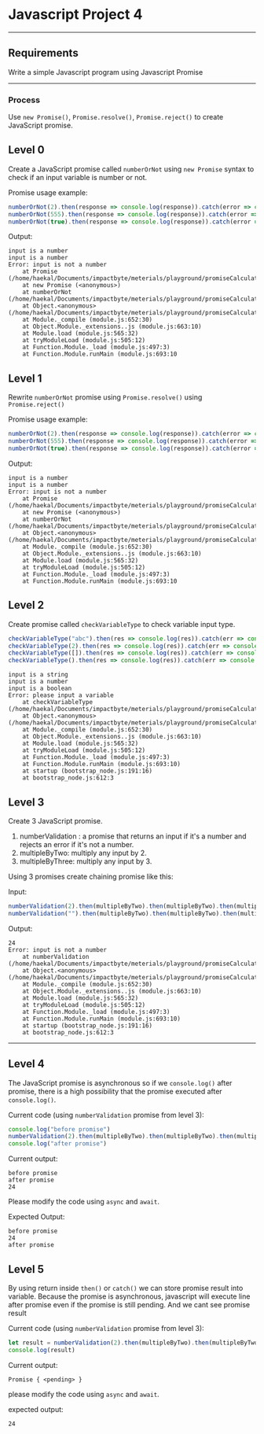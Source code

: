 # Javascript Project 4

---

## Requirements

Write a simple Javascript program using Javascript Promise

---

### Process

Use `new Promise()`, `Promise.resolve()`, `Promise.reject()` to create JavaScript promise.

## Level 0

Create a JavaScript promise called `numberOrNot` using `new Promise` syntax to check if an input variable is number or not. 

Promise usage example:

```js
numberOrNot(2).then(response => console.log(response)).catch(error => console.log(error))
numberOrNot(555).then(response => console.log(response)).catch(error => console.log(error))
numberOrNot(true).then(response => console.log(response)).catch(error => console.log(error))
```

Output:

```console
input is a number
input is a number
Error: input is not a number
    at Promise (/home/haekal/Documents/impactbyte/meterials/playground/promiseCalculator.js:8:20)
    at new Promise (<anonymous>)
    at numberOrNot (/home/haekal/Documents/impactbyte/meterials/playground/promiseCalculator.js:4:12)
    at Object.<anonymous> (/home/haekal/Documents/impactbyte/meterials/playground/promiseCalculator.js:16:1)
    at Module._compile (module.js:652:30)
    at Object.Module._extensions..js (module.js:663:10)
    at Module.load (module.js:565:32)
    at tryModuleLoad (module.js:505:12)
    at Function.Module._load (module.js:497:3)
    at Function.Module.runMain (module.js:693:10
```

## Level 1

Rewrite `numberOrNot` promise using `Promise.resolve()` using `Promise.reject()`

Promise usage example:

```js
numberOrNot(2).then(response => console.log(response)).catch(error => console.log(error))
numberOrNot(555).then(response => console.log(response)).catch(error => console.log(error))
numberOrNot(true).then(response => console.log(response)).catch(error => console.log(error))
```

Output:

```console
input is a number
input is a number
Error: input is not a number
    at Promise (/home/haekal/Documents/impactbyte/meterials/playground/promiseCalculator.js:8:20)
    at new Promise (<anonymous>)
    at numberOrNot (/home/haekal/Documents/impactbyte/meterials/playground/promiseCalculator.js:4:12)
    at Object.<anonymous> (/home/haekal/Documents/impactbyte/meterials/playground/promiseCalculator.js:16:1)
    at Module._compile (module.js:652:30)
    at Object.Module._extensions..js (module.js:663:10)
    at Module.load (module.js:565:32)
    at tryModuleLoad (module.js:505:12)
    at Function.Module._load (module.js:497:3)
    at Function.Module.runMain (module.js:693:10
```

## Level 2

Create promise called `checkVariableType` to check variable input type.

```js
checkVariableType("abc").then(res => console.log(res)).catch(err => console.log(err))
checkVariableType(2).then(res => console.log(res)).catch(err => console.log(err))
checkVariableType([]).then(res => console.log(res)).catch(err => console.log(err))
checkVariableType().then(res => console.log(res)).catch(err => console.log(err))
```

```console
input is a string
input is a number
input is a boolean
Error: please input a variable
    at checkVariableType (/home/haekal/Documents/impactbyte/meterials/playground/promiseCalculator.js:57:35)
    at Object.<anonymous> (/home/haekal/Documents/impactbyte/meterials/playground/promiseCalculator.js:65:1)
    at Module._compile (module.js:652:30)
    at Object.Module._extensions..js (module.js:663:10)
    at Module.load (module.js:565:32)
    at tryModuleLoad (module.js:505:12)
    at Function.Module._load (module.js:497:3)
    at Function.Module.runMain (module.js:693:10)
    at startup (bootstrap_node.js:191:16)
    at bootstrap_node.js:612:3
```

## Level 3

Create 3 JavaScript promise.

1. numberValidation : a promise that returns an input if it's a number and rejects an error if it's not a number.
1. multipleByTwo: multiply any input by 2.
1. multipleByThree: multiply any input by 3.

Using 3 promises create chaining promise like this:

Input:

```js
numberValidation(2).then(multipleByTwo).then(multipleByTwo).then(multipleByThree).then(res => console.log(res)).catch(err => console.log(err))
numberValidation("").then(multipleByTwo).then(multipleByTwo).then(multipleByThree).then(res => console.log(res)).catch(err => console.log(err))
```

Output:

```console
24
Error: input is not a number
    at numberValidation (/home/haekal/Documents/impactbyte/meterials/playground/promiseCalculator.js:73:35)
    at Object.<anonymous> (/home/haekal/Documents/impactbyte/meterials/playground/promiseCalculator.js:86:1)
    at Module._compile (module.js:652:30)
    at Object.Module._extensions..js (module.js:663:10)
    at Module.load (module.js:565:32)
    at tryModuleLoad (module.js:505:12)
    at Function.Module._load (module.js:497:3)
    at Function.Module.runMain (module.js:693:10)
    at startup (bootstrap_node.js:191:16)
    at bootstrap_node.js:612:3
```

---



## Level 4

The JavaScript promise is asynchronous so if we `console.log()` after promise, there is a high possibility that the promise executed after `console.log()`.

Current code (using `numberValidation` promise from level 3):

```js
console.log("before promise")
numberValidation(2).then(multipleByTwo).then(multipleByTwo).then(multipleByThree).then(res => console.log(res)).catch(err => console.log(err))
console.log("after promise")
```
Current output:

```console
before promise
after promise
24
```

Please modify the code using `async` and `await`.

Expected Output: 

```console
before promise
24
after promise
```


## Level 5

By using return inside `then()` or `catch()` we can store promise result into variable. Because the promise is asynchronous, javascript will execute line after promise even if the promise is still pending. And we cant see promise result

Current code (using `numberValidation` promise from level 3):

```js
let result = numberValidation(2).then(multipleByTwo).then(multipleByTwo).then(multipleByThree).then(res => {return res}).catch(err => {return err})
console.log(result)
```

Current output:

```console
Promise { <pending> }
```

please modify the code using `async` and `await`.

expected output: 

```console
24
```